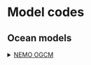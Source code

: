 # Model codes

## Ocean models

<details>
  <summary> <a href="https://www.nemo-ocean.eu/"> NEMO OGCM </a> </summary>
  
NEMO is a primitive equation model designed for performing oceanic general circulation simulations. It includes a sea ice component (SI3), a passive tracer component (TOP) 
interfaced with bio-geochemical models (PISCES) and other passive tracer models (CFC11, CO2, etc...). Adaptative mesh refinement is available in NEMO through the AGRIF package.

In MEOM, [Drakkar Configurations Manager (DCM)](https://github.com/meom-group/DCM) has been developped in order to ease the deployment of NEMO based configurations. DCM provides 
both an environment for code developpement and setup (DCMTOOLS) and an environment for production at runtime (RUNTOOLS). In addition, a series of bash scripts (dcm_toolkit) were
developped for helping the managment of simulations.

DCM is supporting historical NEMO versions (since NEMO 1.12). The actual version corresponds to NEMO 4.0.6 but branches for 4.0.7 and 4.2.0 are also operational.

</details>

